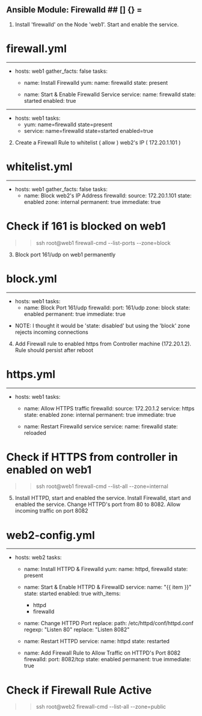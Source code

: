 
##  Ansible Module: Firewalld ##     [] {} =



1. Install 'firewalld' on the Node 'web1'. Start and enable the service.

  # firewall.yml
  ---
  - hosts: web1
    gather_facts: false
    tasks:
      - name: Install Firewalld
        yum:
          name: firewalld
          state: present
      
      - name: Start & Enable Firewalld Service
        service:
          name: firewalld
          state: started
          enabled: true

  ---
  - hosts: web1
    tasks:
      - yum: name=firewalld state=present
      - service: name=firewalld state=started enabled=true



2. Create a Firewall Rule to whitelist ( allow ) web2's IP ( 172.20.1.101 )

  # whitelist.yml
  ---
  - hosts: web1
    gather_facts: false
    tasks:
      - name: Block web2's IP Address
        firewalld:
          source: 172.20.1.101
          state: enabled
          zone: internal
          permanent: true
          immediate: true

  # Check if 161 is blocked on web1

  >> ssh root@web1
  >> firewall-cmd --list-ports --zone=block



3. Block port 161/udp on web1 permanently

  # block.yml
  ---
  - hosts: web1
    tasks:
      - name: Block Port 161/udp
        firewalld:
          port: 161/udp
          zone: block
          state: enabled
          permanent: true
          immediate: true

  * NOTE: I thought it would be 'state: disabled' but
          using the 'block' zone rejects incoming connections



4. Add Firewall rule to enabled https from Controller machine (172.20.1.2).
   Rule should persist after reboot

  # https.yml
  ---
  - hosts: web1
    tasks:
      - name: Allow HTTPS traffic
        firewalld:
          source: 172.20.1.2
          service: https
          state: enabled
          zone: internal
          permanent: true
          immediate: true
      
      - name: Restart Firewalld service
        service:
          name: firewalld
          state: reloaded

  # Check if HTTPS from controller in enabled on web1

  >> ssh root@web1
  >> firewall-cmd --list-all --zone=internal



5. Install HTTPD, start and enabled the service. 
   Install Firewalld, start and enabled the service.
   Change HTTPD's port from 80 to 8082.
   Allow incoming traffic on port 8082 

  # web2-config.yml
  ---
  - hosts: web2
    tasks:
      - name: Install HTTPD & Firewalld
        yum:
          name: httpd, firewalld
          state: present
      
      - name: Start & Enable HTTPD & FirewallD
        service:
          name: "{{ item }}"
          state: started
          enabled: true
        with_items:
          - httpd
          - firewalld

      - name: Change HTTPD Port
        replace:
          path: /etc/httpd/conf/httpd.conf
          regexp: "Listen 80"
          replace: "Listen 8082"

      - name: Restart HTTPD 
        service:
          name: httpd
          state: restarted

      - name: Add Firewall Rule to Allow Traffic on HTTPD's Port 8082
        firewalld:
          port: 8082/tcp
          state: enabled
          permanent: true
          immediate: true 

  # Check if Firewall Rule Active
  >> ssh root@web2
  >> firewall-cmd --list-all --zone=public